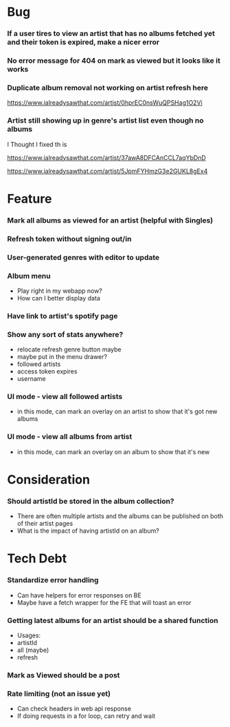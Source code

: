 # Bug

### If a user tires to view an artist that has no albums fetched yet and their token is expired, make a nicer error

### No error message for 404 on mark as viewed but it looks like it works

### Duplicate album removal not working on artist refresh here

https://www.ialreadysawthat.com/artist/0hprEC0nsWuQPSHag1O2Vi

### Artist still showing up in genre's artist list even though no albums

I Thought I fixed th is

https://www.ialreadysawthat.com/artist/37awA8DFCAnCCL7aqYbDnD

https://www.ialreadysawthat.com/artist/5JpmFYHmzG3e2GUKL8gEx4

# Feature

### Mark all albums as viewed for an artist (helpful with Singles)

### Refresh token without signing out/in

### User-generated genres with editor to update

### Album menu

- Play right in my webapp now?
- How can I better display data

### Have link to artist's spotify page

### Show any sort of stats anywhere?

- relocate refresh genre button maybe
- maybe put in the menu drawer?
- followed artists
- access token expires
- username

### UI mode - view all followed artists

- in this mode, can mark an overlay on an artist to show that it's got new albums

### UI mode - view all albums from artist

- in this mode, can mark an overlay on an album to show that it's new

# Consideration

### Should artistId be stored in the album collection?

- There are often multiple artists and the albums can be published on both of their artist pages
- What is the impact of having artistId on an album?

# Tech Debt

### Standardize error handling

- Can have helpers for error responses on BE
- Maybe have a fetch wrapper for the FE that will toast an error

### Getting latest albums for an artist should be a shared function

- Usages:
- artistId
- all (maybe)
- refresh

### Mark as Viewed should be a post

### Rate limiting (not an issue yet)

- Can check headers in web api response
- If doing requests in a for loop, can retry and wait
